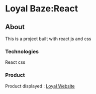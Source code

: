 # Loyal Baze:React

## About

This is a project built with react js and css

### Technologies
React
css

### Product
Product displayed : [Loyal Website](https:loyal-baze.web.app)
